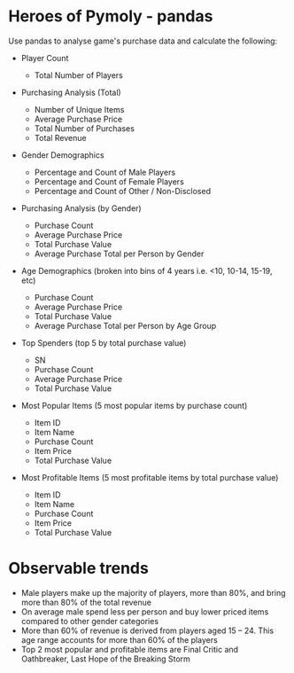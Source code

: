 # Heroes of Pymoly - pandas

Use pandas to analyse game's purchase data and calculate the following:

- Player Count
    - Total Number of Players

- Purchasing Analysis (Total)
    - Number of Unique Items
    - Average Purchase Price
    - Total Number of Purchases
    - Total Revenue

- Gender Demographics
    - Percentage and Count of Male Players
    - Percentage and Count of Female Players
    - Percentage and Count of Other / Non-Disclosed

- Purchasing Analysis (by Gender)
    - Purchase Count
    - Average Purchase Price
    - Total Purchase Value
    - Average Purchase Total per Person by Gender

- Age Demographics (broken into bins of 4 years i.e. <10, 10-14, 15-19, etc)
    - Purchase Count
    - Average Purchase Price
    - Total Purchase Value
    - Average Purchase Total per Person by Age Group

- Top Spenders (top 5 by total purchase value)
    - SN
    - Purchase Count
    - Average Purchase Price
    - Total Purchase Value

- Most Popular Items (5 most popular items by purchase count)
    - Item ID
    - Item Name
    - Purchase Count
    - Item Price
    - Total Purchase Value

- Most Profitable Items (5 most profitable items by total purchase value)
    - Item ID
    - Item Name
    - Purchase Count
    - Item Price
    - Total Purchase Value

# Observable trends

- Male players make up the majority of players, more than 80%, and bring more than 80% of the total revenue
- On average male spend less per person and buy lower priced items compared to other gender categories
- More than 60% of revenue is derived from players aged 15 – 24. This age range accounts for more than 60% of the players
- Top 2 most popular and profitable items are Final Critic and Oathbreaker, Last Hope of the Breaking Storm